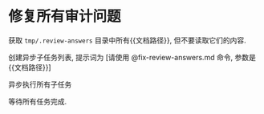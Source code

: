 # 修复所有审计问题

获取 `tmp/.review-answers` 目录中所有{{文档路径}}, 但不要读取它们的内容.

创建异步子任务列表, 提示词为 [请使用 @fix-review-answers.md 命令, 参数是 {{文档路径}}]

异步执行所有子任务

等待所有任务完成.